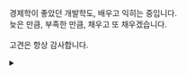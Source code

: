 경제학이 좋았던 개발학도, 배우고 익히는 중입니다. </br>
늦은 만큼, 부족한 만큼, 채우고 또 채우겠습니다. </br>
</br>
고견은 항상 감사합니다.
</br>

<details>
<summary></summary>
</br>
세종대학교 경제통상학과 (2015/03 ~ 2019/02) </br>
SGI서울보증보험 인턴 (2017/12 ~ 2018/06) </br>
금융권 취업 준비기 (2019/03 ~ 2022/12) </br>
</br>
국비 지원 멀티캠퍼스 풀스택 개발자 과정 13회차 (2023/03 ~ )
</br>  
</details>
